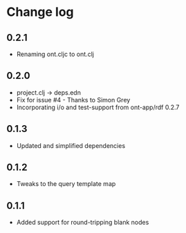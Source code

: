 # Change log
## 0.2.1
- Renaming ont.cljc to ont.clj
## 0.2.0
- project.clj -> deps.edn
- Fix for issue #4 - Thanks to Simon Grey
- Incorporating i/o and test-support from ont-app/rdf 0.2.7
## 0.1.3
- Updated and simplified dependencies
## 0.1.2
- Tweaks to the query template map
## 0.1.1 
- Added support for round-tripping blank nodes
